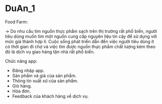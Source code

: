 # DuAn_1
Food Farm:

-> Do nhu cầu tìm nguồn thực phẩm sạch trên thị trường rất phổ biến, người tiêu dùng muốn tìm một nguồn cung cấp nguyên liệu tin cậy
để sử dụng với mức giá thành hợp lí. Cuộc sống phát triển dẫn đến việc người tiêu dùng ít có thời gian đi chợ và việc tìm được nguồn 
thực phẩm chất lượng kèm theo đó là dịch vụ giao hàng tận nhà rất phổ biến.

Chức năng app:

- Đăng nhập app.
- Sản phẩm và giá của sản phẩm.
- Thông tin xuất xứ của sản phẩm.
- Giỏ hàng.
- Hóa đơn. 
- Feedback của khách hàng về dịch vụ.
